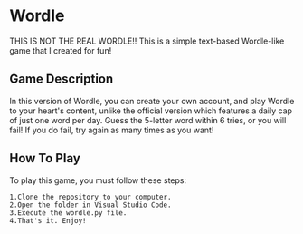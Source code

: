 # Wordle
THIS IS NOT THE REAL WORDLE!! This is a simple text-based Wordle-like game that I created for fun!

## Game Description

In this version of Wordle, you can create your own account, and play Wordle to your heart's content, unlike the official version which features a daily cap of just one word per day. Guess the 5-letter word within 6 tries, or you will fail! If you do fail, try again as many times as you want!

## How To Play

To play this game, you must follow these steps:

```
1.Clone the repository to your computer.
2.Open the folder in Visual Studio Code.
3.Execute the wordle.py file.
4.That's it. Enjoy!
```
